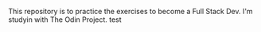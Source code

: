 This repository is to practice the exercises to become a Full Stack Dev.
I'm studyin with The Odin Project.
test